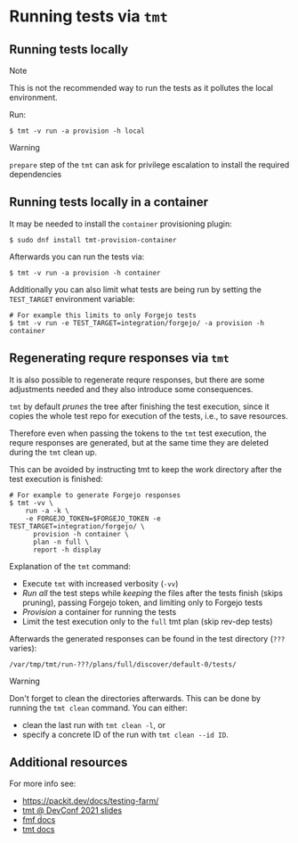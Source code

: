 # Running tests via `tmt`

## Running tests locally

> [!NOTE]
>
> This is not the recommended way to run the tests as it pollutes the local
> environment.

Run:

    $ tmt -v run -a provision -h local

> [!WARNING]
>
> `prepare` step of the `tmt` can ask for privilege escalation to install the
> required dependencies

## Running tests locally in a container

It may be needed to install the `container` provisioning plugin:

    $ sudo dnf install tmt-provision-container

Afterwards you can run the tests via:

    $ tmt -v run -a provision -h container

Additionally you can also limit what tests are being run by setting the
`TEST_TARGET` environment variable:

    # For example this limits to only Forgejo tests
    $ tmt -v run -e TEST_TARGET=integration/forgejo/ -a provision -h container

## Regenerating requre responses via `tmt`

It is also possible to regenerate requre responses, but there are some
adjustments needed and they also introduce some consequences.

`tmt` by default _prunes_ the tree after finishing the test execution, since it
copies the whole test repo for execution of the tests, i.e., to save resources.

Therefore even when passing the tokens to the `tmt` test execution, the requre
responses are generated, but at the same time they are deleted during the `tmt`
clean up.

This can be avoided by instructing tmt to keep the work directory after the test
execution is finished:

    # For example to generate Forgejo responses
    $ tmt -vv \
        run -a -k \
        -e FORGEJO_TOKEN=$FORGEJO_TOKEN -e TEST_TARGET=integration/forgejo/ \
          provision -h container \
          plan -n full \
          report -h display

Explanation of the `tmt` command:

- Execute `tmt` with increased verbosity (`-vv`)
- _Run_ _all_ the test steps while _keeping_ the files after the tests finish
  (skips pruning), passing Forgejo token, and limiting only to Forgejo tests
- _Provision_ a container for running the tests
- Limit the test execution only to the `full` tmt plan (skip rev-dep tests)

Afterwards the generated responses can be found in the test directory
(`???` varies):

    /var/tmp/tmt/run-???/plans/full/discover/default-0/tests/

> [!WARNING]
>
> Don't forget to clean the directories afterwards. This can be done by running
> the `tmt clean` command. You can either:
>
> - clean the last run with `tmt clean -l`, or
> - specify a concrete ID of the run with `tmt clean --id ID`.

## Additional resources

For more info see:

- https://packit.dev/docs/testing-farm/
- [tmt @ DevConf 2021 slides](https://static.sched.com/hosted_files/devconfcz2021/37/tmt-slides.pdf)
- [fmf docs](https://fmf.readthedocs.io)
- [tmt docs](https://tmt.readthedocs.io)
